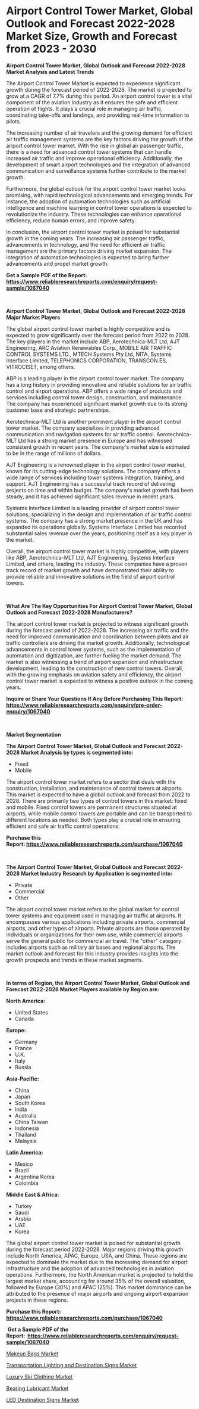 <p><h1>Airport Control Tower Market, Global Outlook and Forecast 2022-2028 Market Size, Growth and Forecast from 2023 - 2030</h1></p><p><strong>Airport Control Tower Market, Global Outlook and Forecast 2022-2028 Market Analysis and Latest Trends</strong></p>
<p><p>The Airport Control Tower Market is expected to experience significant growth during the forecast period of 2022-2028. The market is projected to grow at a CAGR of 7.7% during this period. An airport control tower is a vital component of the aviation industry as it ensures the safe and efficient operation of flights. It plays a crucial role in managing air traffic, coordinating take-offs and landings, and providing real-time information to pilots.</p><p>The increasing number of air travelers and the growing demand for efficient air traffic management systems are the key factors driving the growth of the airport control tower market. With the rise in global air passenger traffic, there is a need for advanced control tower systems that can handle increased air traffic and improve operational efficiency. Additionally, the development of smart airport technologies and the integration of advanced communication and surveillance systems further contribute to the market growth.</p><p>Furthermore, the global outlook for the airport control tower market looks promising, with rapid technological advancements and emerging trends. For instance, the adoption of automation technologies such as artificial intelligence and machine learning in control tower operations is expected to revolutionize the industry. These technologies can enhance operational efficiency, reduce human errors, and improve safety.</p><p>In conclusion, the airport control tower market is poised for substantial growth in the coming years. The increasing air passenger traffic, advancements in technology, and the need for efficient air traffic management are the primary factors driving market expansion. The integration of automation technologies is expected to bring further advancements and propel market growth.</p></p>
<p><strong>Get a Sample PDF of the Report:&nbsp; <a href="https://www.reliableresearchreports.com/enquiry/request-sample/1067040">https://www.reliableresearchreports.com/enquiry/request-sample/1067040</a></strong></p>
<p>&nbsp;</p>
<p><strong>Airport Control Tower Market, Global Outlook and Forecast 2022-2028 Major Market Players</strong></p>
<p><p>The global airport control tower market is highly competitive and is expected to grow significantly over the forecast period from 2022 to 2028. The key players in the market include ABP, Aerotechnica-MLT Ltd, AJT Engineering, ARC Aviation Renewables Corp., MOBILE AIR TRAFFIC CONTROL SYSTEMS LTD., MTECH Systems Pty Ltd, NITA, Systems Interface Limited, TELEPHONICS CORPORATION, TRANSCON ES, VITROCISET, among others.</p><p>ABP is a leading player in the airport control tower market. The company has a long history in providing innovative and reliable solutions for air traffic control and airport operations. ABP offers a wide range of products and services including control tower design, construction, and maintenance. The company has experienced significant market growth due to its strong customer base and strategic partnerships.</p><p>Aerotechnica-MLT Ltd is another prominent player in the airport control tower market. The company specializes in providing advanced communication and navigation systems for air traffic control. Aerotechnica-MLT Ltd has a strong market presence in Europe and has witnessed consistent growth in recent years. The company's market size is estimated to be in the range of millions of dollars.</p><p>AJT Engineering is a renowned player in the airport control tower market, known for its cutting-edge technology solutions. The company offers a wide range of services including tower systems integration, training, and support. AJT Engineering has a successful track record of delivering projects on time and within budget. The company's market growth has been steady, and it has achieved significant sales revenue in recent years.</p><p>Systems Interface Limited is a leading provider of airport control tower solutions, specializing in the design and implementation of air traffic control systems. The company has a strong market presence in the UK and has expanded its operations globally. Systems Interface Limited has recorded substantial sales revenue over the years, positioning itself as a key player in the market.</p><p>Overall, the airport control tower market is highly competitive, with players like ABP, Aerotechnica-MLT Ltd, AJT Engineering, Systems Interface Limited, and others, leading the industry. These companies have a proven track record of market growth and have demonstrated their ability to provide reliable and innovative solutions in the field of airport control towers.</p></p>
<p>&nbsp;</p>
<p><strong>What Are The Key Opportunities For Airport Control Tower Market, Global Outlook and Forecast 2022-2028 Manufacturers?</strong></p>
<p><p>The airport control tower market is projected to witness significant growth during the forecast period of 2022-2028. The increasing air traffic and the need for improved communication and coordination between pilots and air traffic controllers are driving the market growth. Additionally, technological advancements in control tower systems, such as the implementation of automation and digitization, are further fueling the market demand. The market is also witnessing a trend of airport expansion and infrastructure development, leading to the construction of new control towers. Overall, with the growing emphasis on aviation safety and efficiency, the airport control tower market is expected to witness a positive outlook in the coming years.</p></p>
<p><strong>Inquire or Share Your Questions If Any Before Purchasing This Report: <a href="https://www.reliableresearchreports.com/enquiry/pre-order-enquiry/1067040">https://www.reliableresearchreports.com/enquiry/pre-order-enquiry/1067040</a></strong></p>
<p>&nbsp;</p>
<p><strong>Market Segmentation</strong></p>
<p><strong>The Airport Control Tower Market, Global Outlook and Forecast 2022-2028 Market Analysis by types is segmented into:</strong></p>
<p><ul><li>Fixed</li><li>Mobile</li></ul></p>
<p><p>The airport control tower market refers to a sector that deals with the construction, installation, and maintenance of control towers at airports. This market is expected to have a global outlook and forecast from 2022 to 2028. There are primarily two types of control towers in this market: fixed and mobile. Fixed control towers are permanent structures situated at airports, while mobile control towers are portable and can be transported to different locations as needed. Both types play a crucial role in ensuring efficient and safe air traffic control operations.</p></p>
<p><strong>Purchase this Report:&nbsp;<a href="https://www.reliableresearchreports.com/purchase/1067040">https://www.reliableresearchreports.com/purchase/1067040</a></strong></p>
<p>&nbsp;</p>
<p><strong>The Airport Control Tower Market, Global Outlook and Forecast 2022-2028 Market Industry Research by Application is segmented into:</strong></p>
<p><ul><li>Private</li><li>Commercial</li><li>Other</li></ul></p>
<p><p>The airport control tower market refers to the global market for control tower systems and equipment used in managing air traffic at airports. It encompasses various applications including private airports, commercial airports, and other types of airports. Private airports are those operated by individuals or organizations for their own use, while commercial airports serve the general public for commercial air travel. The "other" category includes airports such as military air bases and regional airports. The market outlook and forecast for this industry provides insights into the growth prospects and trends in these market segments.</p></p>
<p>&nbsp;</p>
<p><strong>In terms of Region, the Airport Control Tower Market, Global Outlook and Forecast 2022-2028 Market Players available by Region are:</strong></p>
<p>
    <p> <strong> North America: </strong>
        <ul>
            <li>United States</li>
            <li>Canada</li>
        </ul>
        </p> 
    <p> <strong> Europe: </strong>
        <ul>
            <li>Germany</li>
            <li>France</li>
            <li>U.K.</li>
            <li>Italy</li>
            <li>Russia</li>
        </ul>
        </p> 
    <p> <strong> Asia-Pacific: </strong>
        <ul>
            <li>China</li>
            <li>Japan</li>
            <li>South Korea</li>
            <li>India</li>
            <li>Australia</li>
            <li>China Taiwan</li>
            <li>Indonesia</li>
            <li>Thailand</li>
            <li>Malaysia</li>
        </ul>
        </p> 
    <p> <strong> Latin America: </strong>
        <ul>
            <li>Mexico</li>
            <li>Brazil</li>
            <li>Argentina Korea</li>
            <li>Colombia</li>
        </ul>
        </p> 
    <p> <strong> Middle East & Africa: </strong>
        <ul>
            <li>Turkey</li>
            <li>Saudi</li>
            <li>Arabia</li>
            <li>UAE</li>
            <li>Korea</li>
        </ul>
    </p>
    </p>
<p><p>The global airport control tower market is poised for substantial growth during the forecast period 2022-2028. Major regions driving this growth include North America, APAC, Europe, USA, and China. These regions are expected to dominate the market due to the increasing demand for airport infrastructure and the adoption of advanced technologies in aviation operations. Furthermore, the North American market is projected to hold the largest market share, accounting for around 35% of the overall valuation, followed by Europe (30%) and APAC (25%). This market dominance can be attributed to the presence of major airports and ongoing airport expansion projects in these regions.</p></p>
<p><strong>Purchase this Report: <a href="https://www.reliableresearchreports.com/purchase/1067040">https://www.reliableresearchreports.com/purchase/1067040</a></strong></p>
<p>&nbsp;<strong>Get a Sample PDF of the Report:&nbsp;&nbsp;<a href="https://www.reliableresearchreports.com/enquiry/request-sample/1067040">https://www.reliableresearchreports.com/enquiry/request-sample/1067040</a></strong></p>
<p><strong></strong></p>
<p><p><a href="https://medium.com/@karinaokon2662/makeup-bags-market-size-growth-forecast-2023-2030-efe7a9f786d6">Makeup Bags Market</a></p><p><a href="https://www.reportprime.com/transportation-lighting-and-destination-signs-r4837">Transportation Lighting and Destination Signs Market</a></p><p><a href="https://medium.com/@othaleffler644/luxury-ski-clothing-market-size-growth-forecast-2023-2030-3bf0955b8ccd">Luxury Ski Clothing Market</a></p><p><a href="https://www.linkedin.com/pulse/bearing-lubricant-market-challenges-opportunities-growth-ligye/">Bearing Lubricant Market</a></p><p><a href="https://www.reportprime.com/led-destination-signs-r4838">LED Destination Signs Market</a></p></p>